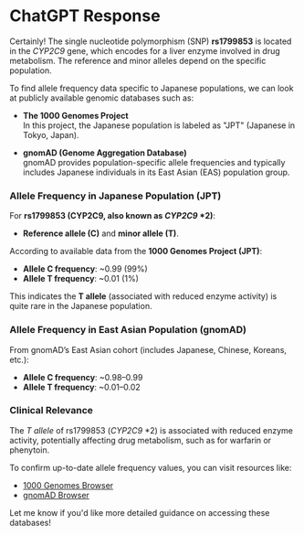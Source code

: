 # ChatGPT Response

Certainly! The single nucleotide polymorphism (SNP) **rs1799853** is located in the *CYP2C9* gene, which encodes for a liver enzyme involved in drug metabolism. The reference and minor alleles depend on the specific population.

To find allele frequency data specific to Japanese populations, we can look at publicly available genomic databases such as:

-  **The 1000 Genomes Project**  
   In this project, the Japanese population is labeled as "JPT" (Japanese in Tokyo, Japan).

-  **gnomAD (Genome Aggregation Database)**  
   gnomAD provides population-specific allele frequencies and typically includes Japanese individuals in its East Asian (EAS) population group.

### Allele Frequency in Japanese Population (JPT)

For **rs1799853 (CYP2C9, also known as *CYP2C9* \*2)**:
- **Reference allele (C)** and **minor allele (T)**.

According to available data from the **1000 Genomes Project (JPT)**:

- **Allele C frequency**: ~0.99 (99%)
- **Allele T frequency**: ~0.01 (1%)

This indicates the **T allele** (associated with reduced enzyme activity) is quite rare in the Japanese population.

### Allele Frequency in East Asian Population (gnomAD)
From gnomAD’s East Asian cohort (includes Japanese, Chinese, Koreans, etc.):
- **Allele C frequency**: ~0.98–0.99
- **Allele T frequency**: ~0.01–0.02

### Clinical Relevance
The *T allele* of rs1799853 (*CYP2C9* \*2) is associated with reduced enzyme activity, potentially affecting drug metabolism, such as for warfarin or phenytoin.

To confirm up-to-date allele frequency values, you can visit resources like:

- [1000 Genomes Browser](https://www.internationalgenome.org)
- [gnomAD Browser](https://gnomad.broadinstitute.org)

Let me know if you'd like more detailed guidance on accessing these databases!